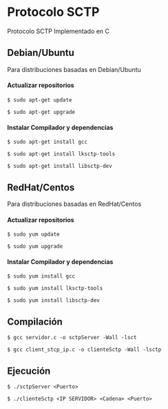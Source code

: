 # Protocolo SCTP
Protocolo SCTP Implementado en C

## Debian/Ubuntu
Para distribuciones basadas en Debian/Ubuntu
#### Actualizar repositorios
`$ sudo apt-get update`

`$ sudo apt-get upgrade`

#### Instalar Compilador y dependencias
`$ sudo apt-get install gcc`

`$ sudo apt-get install lksctp-tools`

`$ sudo apt-get install libsctp-dev`

## RedHat/Centos
Para distribuciones basadas en RedHat/Centos
#### Actualizar repositorios
`$ sudo yum update`

`$ sudo yum upgrade`

#### Instalar Compilador y dependencias
`$ sudo yum install gcc`

`$ sudo yum install lksctp-tools`

`$ sudo yum install libsctp-dev`


## Compilación
`$ gcc servidor.c -o sctpServer -Wall -lsct`

`$ gcc client_stcp_ip.c -o clienteSctp -Wall -lsctp`


## Ejecución
`$ ./sctpServer <Puerto>`

`$ ./clienteSctp <IP SERVIDOR> <Cadena> <Puerto>`
